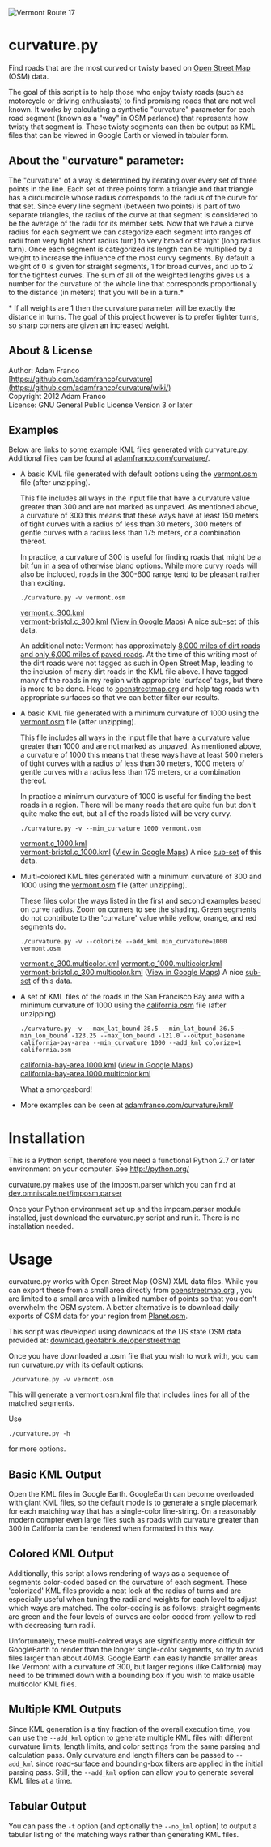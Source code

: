 ![Vermont Route 17](http://www2.adamfranco.com/curvature/images/Page_Mill_Rd.jpg)

curvature.py
============

Find roads that are the most curved or twisty based on [Open Street Map](http://www.openstreetmap.org/) (OSM) data.

The goal of this script is to help those who enjoy twisty roads (such as
motorcycle or driving enthusiasts) to find promising roads that are not well known.
It works by calculating a synthetic "curvature" parameter for each road segment
(known as a "way" in OSM parlance) that represents how twisty that segment is.
These twisty segments can then be output as KML files that can be viewed in Google Earth
or viewed in tabular form.


About the "curvature" parameter:
--------------------------------
The "curvature" of a way is determined by iterating over every set of three points
in the line. Each set of three points form a triangle and that triangle has a circumcircle
whose radius corresponds to the radius of the curve for that set. Since every line
segment (between two points) is part of two separate triangles, the radius of the curve
at that segment is considered to be the average of the radii for its member sets.
Now that we have a curve radius for each segment we can categorize each segment into
ranges of radii from very tight (short radius turn) to very broad or straight (long radius turn).
Once each segment is categorized its length can be multiplied by a weight to increase the
influence of the most curvy segments. By default a weight of 0 is given for straight segments,
1 for broad curves, and up to 2 for the tightest curves. The sum of all of the weighted
lengths gives us a number for the curvature of the whole line that corresponds proportionally
to the distance (in meters) that you will be in a turn.*

\* If all weights are 1 then the curvature parameter will be exactly the distance in turns.
The goal of this project however is to prefer tighter turns, so sharp corners are given an
increased weight.

About & License
---------------
Author: Adam Franco  
[https://github.com/adamfranco/curvature](https://github.com/adamfranco/curvature/wiki/)  
Copyright 2012 Adam Franco  
License: GNU General Public License Version 3 or later

Examples
--------
Below are links to some example KML files generated with curvature.py. Additional files can
be found at [adamfranco.com/curvature/](http://www2.adamfranco.com/curvature/).

* A basic KML file generated with default options using the
  [vermont.osm](http://download.geofabrik.de/openstreetmap/north-america/us/vermont.osm.bz2)
  file (after unzipping).

  This file includes all ways in the input file that have a curvature value greater than 300
  and are not marked as unpaved. As mentioned above, a curvature of 300 this means that these
  ways have at least 150 meters of tight curves with a radius of less than 30 meters, 300 meters
  of gentle curves with a radius less than 175 meters, or a combination thereof.

  In practice, a curvature of 300 is useful for finding roads that might be a bit fun
  in a sea of otherwise bland options. While more curvy roads will also be included, roads
  in the 300-600 range tend to be pleasant rather than exciting.

  `./curvature.py -v vermont.osm`

  [vermont.c_300.kml](http://www2.adamfranco.com/curvature/kml/north_america/us/vermont.c_300.kml)  
  [vermont-bristol.c_300.kml](http://www2.adamfranco.com/curvature/kml/north_america/us/vermont-bristol.c_300.kml)
  ([View in Google Maps](http://goo.gl/maps/T63Kv)) A nice [sub-set](http://www2.adamfranco.com/curvature/osm/vermont-bristol.osm) of this data.

  An additional note: Vermont has approximately [8,000 miles of dirt roads and only 6,000 miles
of paved roads](http://www.nytimes.com/1996/06/24/us/in-slow-paced-vermont-the-dirt-road-reigns.html).
  At the time of this writing most of the dirt roads were not tagged as such in Open Street
  Map, leading to the inclusion of many dirt roads in the KML file above. I have tagged
  many of the roads in my region with appropriate 'surface' tags, but there is more to be done.
  Head to [openstreetmap.org](http://www.openstreetmap.org/) and help tag roads with appropriate
  surfaces so that we can better filter our results.

* A basic KML file generated with a minimum curvature of 1000 using the
  [vermont.osm](http://download.geofabrik.de/openstreetmap/north-america/us/vermont.osm.bz2)
  file (after unzipping).

  This file includes all ways in the input file that have a curvature value greater than 1000
  and are not marked as unpaved. As mentioned above, a curvature of 1000 this means that these
  ways have at least 500 meters of tight curves with a radius of less than 30 meters, 1000 meters
  of gentle curves with a radius less than 175 meters, or a combination thereof.

  In practice a minimum curvature of 1000 is useful for finding the best roads in a region.
  There will be many roads that are quite fun but don't quite make the cut, but all of the
  roads listed will be very curvy.

  `./curvature.py -v --min_curvature 1000 vermont.osm`

  [vermont.c_1000.kml](http://www2.adamfranco.com/curvature/kml/north_america/us/vermont.c_1000.kml)  
  [vermont-bristol.c_1000.kml](http://www2.adamfranco.com/curvature/kml/north_america/us/vermont-bristol.c_1000.kml)
  ([View in Google Maps](http://goo.gl/maps/ZDh9u)) A nice [sub-set](http://www2.adamfranco.com/curvature/osm/vermont-bristol.osm) of this data.

* Multi-colored KML files generated with a minimum curvature of 300 and 1000 using the
  [vermont.osm](http://download.geofabrik.de/openstreetmap/north-america/us/vermont.osm.bz2)
  file (after unzipping).

  These files color the ways listed in the first and second examples based on curve radius.
  Zoom on corners to see the shading. Green segments do not contribute to the 'curvature' value
  while yellow, orange, and red segments do.

  `./curvature.py -v --colorize --add_kml min_curvature=1000 vermont.osm`

  [vermont.c_300.multicolor.kml](http://www2.adamfranco.com/curvature/kml/north_america/us/vermont.c_300.multicolor.kml)
  [vermont.c_1000.multicolor.kml](http://www2.adamfranco.com/curvature/kml/north_america/us/vermont.c_1000.multicolor.kml)  
  [vermont-bristol.c_300.multicolor.kml](http://www2.adamfranco.com/curvature/kml/north_america/us/vermont-bristol.c_300.multicolor.kml)
  ([View in Google Maps](http://goo.gl/maps/ItFNg)) A nice [sub-set](http://www2.adamfranco.com/curvature/osm/vermont-bristol.osm) of this data.

* A set of KML files of the roads in the San Francisco Bay area with a minimum curvature
  of 1000 using the [california.osm](http://download.geofabrik.de/openstreetmap/north-america/us/california.osm.bz2)
  file (after unzipping).

  `./curvature.py -v --max_lat_bound 38.5 --min_lat_bound 36.5 --min_lon_bound -123.25 --max_lon_bound -121.0 --output_basename california-bay-area --min_curvature 1000 --add_kml colorize=1 california.osm`

   [california-bay-area.1000.kml](http://www2.adamfranco.com/curvature/kml/north_america/us/california-bay-area.1000.kml) ([view in Google Maps](http://goo.gl/maps/uU1R9))  
   [california-bay-area.1000.multicolor.kml](http://www2.adamfranco.com/curvature/kml/north_america/us/california-bay-area.1000.multicolor.kml)

   What a smorgasbord!

* More examples can be seen at [adamfranco.com/curvature/kml/](http://www2.adamfranco.com/curvature/kml/)

Installation
============

This is a Python script, therefore you need a functional Python 2.7 or later environment on your computer. See
http://python.org/

curvature.py makes use of the imposm.parser which you can find at
[dev.omniscale.net/imposm.parser](http://dev.omniscale.net/imposm.parser/)

Once your Python environment set up and the imposm.parser module installed, just download the
curvature.py script and run it. There is no installation needed.

Usage
=====
curvature.py works with Open Street Map (OSM) XML data files. While you can export these from a
small area directly from [openstreetmap.org](http://www.openstreetmap.org/) , you are limited to a
small area with a limited number of points so that you don't overwhelm the OSM system. A better
alternative is to download daily exports of OSM data for your region from
[Planet.osm](https://wiki.openstreetmap.org/wiki/Planet.osm).

This script was developed using downloads of the US state OSM data provided at:
[download.geofabrik.de/openstreetmap](http://download.geofabrik.de/openstreetmap/north-america/us/)

Once you have downloaded a .osm file that you wish to work with, you can run curvature.py with its
default options:

<code>./curvature.py -v vermont.osm</code>

This will generate a vermont.osm.kml file that includes lines for all of the matched segments.

Use

<code>./curvature.py -h</code>

for more options.

Basic KML Output
----------
Open the KML files in Google Earth. GoogleEarth can become overloaded with giant KML files, so the
default mode is to generate a single placemark for each matching way that has a single-color
line-string. On a reasonably modern compter even large files such as roads with curvature greater
than 300 in California can be rendered when formatted in this way.

Colored KML Output
--------------------
Additionally, this script allows rendering of ways as a sequence of segments color-coded based on
the curvature of each segment. These 'colorized' KML files provide a neat look at the radius of turns and are especially useful when tuning the radii and weights for each level to adjust which ways are matched. The color-coding is as follows: straight segments are green and the four levels of curves are color-coded from yellow to red with decreasing turn radii.

Unfortunately, these multi-colored ways are significantly more difficult for GoogleEarth to render
than the longer single-color segments, so try to avoid files larger than about 40MB. Google Earth
can easily handle smaller areas like Vermont with a curvature of 300, but larger regions (like
California) may need to be trimmed down with a bounding box if you wish to make usable multicolor
KML files.

Multiple KML Outputs
--------------------
Since KML generation is a tiny fraction of the overall execution time, you can use the `--add_kml` option to generate multiple KML files with different curvature limits, length limits, and color settings from the same parsing and calculation pass. Only curvature and length filters can be passed to `--add_kml` since road-surface and bounding-box filters are applied in the initial parsing pass. Still, the `--add_kml` option can allow you to generate several KML files at a time.

Tabular Output
--------------
You can pass the `-t` option (and optionally the `--no_kml` option) to output a tabular listing of the matching ways rather than generating KML files.
